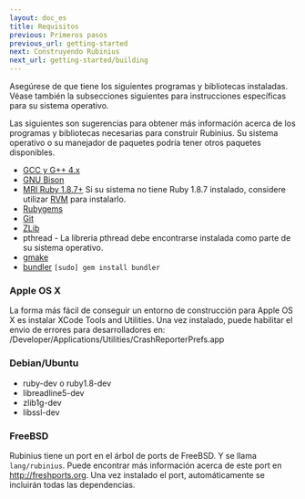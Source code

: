 ```yaml
---
layout: doc_es
title: Requisitos
previous: Primeros pasos
previous_url: getting-started
next: Construyendo Rubinius
next_url: getting-started/building
---
```


Asegúrese de que tiene los siguientes programas y bibliotecas instaladas.
Véase también la subsecciones siguientes para instrucciones
específicas para su sistema operativo.

Las siguientes son sugerencias para obtener más información acerca de los
programas y bibliotecas necesarias para construir Rubinius. Su sistema
operativo o su manejador de paquetes podría tener otros paquetes disponibles.

  * [GCC y G++ 4.x](http://gcc.gnu.org/)
  * [GNU Bison](http://www.gnu.org/software/bison/)
  * [MRI Ruby 1.8.7+](http://www.ruby-lang.org/) Si su sistema no
    tiene Ruby 1.8.7 instalado, considere utilizar [RVM](https://rvm.beginrescueend.com/)
    para instalarlo.
  * [Rubygems](http://www.rubygems.org/)
  * [Git](http://git.or.cz/)
  * [ZLib](http://www.zlib.net/)
  * pthread - La libreria pthread debe encontrarse instalada como parte de su sistema operativo.
  * [gmake](http://savannah.gnu.org/projects/make/)
  * [bundler](http://bundler.io/) `[sudo] gem install bundler`


### Apple OS X

La forma más fácil de conseguir un entorno de construcción para Apple OS X es instalar
XCode Tools and Utilities. Una vez instalado, puede habilitar el envio de errores para
desarrolladores en: /Developer/Applications/Utilities/CrashReporterPrefs.app


### Debian/Ubuntu

  * ruby-dev o ruby1.8-dev
  * libreadline5-dev
  * zlib1g-dev
  * libssl-dev

### FreeBSD

Rubinius tiene un port en el árbol de ports de FreeBSD. Y se llama `lang/rubinius`. Puede
encontrar más información acerca de este port en <http://freshports.org>. Una vez
instalado el port, automáticamente se incluirán todas las dependencias.
